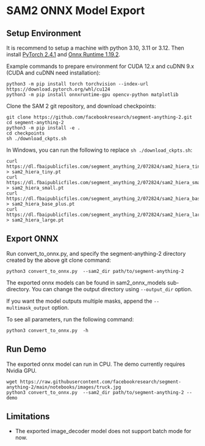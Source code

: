 # SAM2 ONNX Model Export

## Setup Environment
It is recommend to setup a machine with python 3.10, 3.11 or 3.12. Then install [PyTorch 2.4.1](https://pytorch.org/) and [Onnx Runtime 1.19.2](https://onnxruntime.ai/docs/install/#python-installs).

Example commands to prepare environment for CUDA 12.x and cuDNN 9.x (CUDA and cuDNN need installation):
```
python3 -m pip install torch torchvision --index-url https://download.pytorch.org/whl/cu124
python3 -m pip install onnxruntime-gpu opencv-python matplotlib
```

Clone the SAM 2 git repository, and download checkpoints:
```
git clone https://github.com/facebookresearch/segment-anything-2.git
cd segment-anything-2
python3 -m pip install -e .
cd checkpoints
sh ./download_ckpts.sh
```

In Windows, you can run the following to replace `sh ./download_ckpts.sh`:
```
curl https://dl.fbaipublicfiles.com/segment_anything_2/072824/sam2_hiera_tiny.pt > sam2_hiera_tiny.pt
curl https://dl.fbaipublicfiles.com/segment_anything_2/072824/sam2_hiera_small.pt > sam2_hiera_small.pt
curl https://dl.fbaipublicfiles.com/segment_anything_2/072824/sam2_hiera_base_plus.pt > sam2_hiera_base_plus.pt
curl https://dl.fbaipublicfiles.com/segment_anything_2/072824/sam2_hiera_large.pt > sam2_hiera_large.pt
```

## Export ONNX
Run convert_to_onnx.py, and specify the segment-anything-2 directory created by the above git clone command:
```
python3 convert_to_onnx.py  --sam2_dir path/to/segment-anything-2
```
The exported onnx models can be found in sam2_onnx_models sub-directory. You can change the output directory using `--output_dir` option.

If you want the model outputs multiple masks, append the `--multimask_output` option.

To see all parameters, run the following command:
```
python3 convert_to_onnx.py  -h
```

## Run Demo
The exported onnx model can run in CPU. The demo currently requires Nvidia GPU.
```
wget https://raw.githubusercontent.com/facebookresearch/segment-anything-2/main/notebooks/images/truck.jpg
python3 convert_to_onnx.py  --sam2_dir path/to/segment-anything-2 --demo
```

## Limitations
- The exported image_decoder model does not support batch mode for now.
